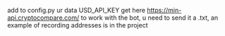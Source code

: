 add to config.py ur data
USD_API_KEY get here https://min-api.cryptocompare.com/
to work with the bot, u need to send it a .txt, an example of recording addresses is in the project
